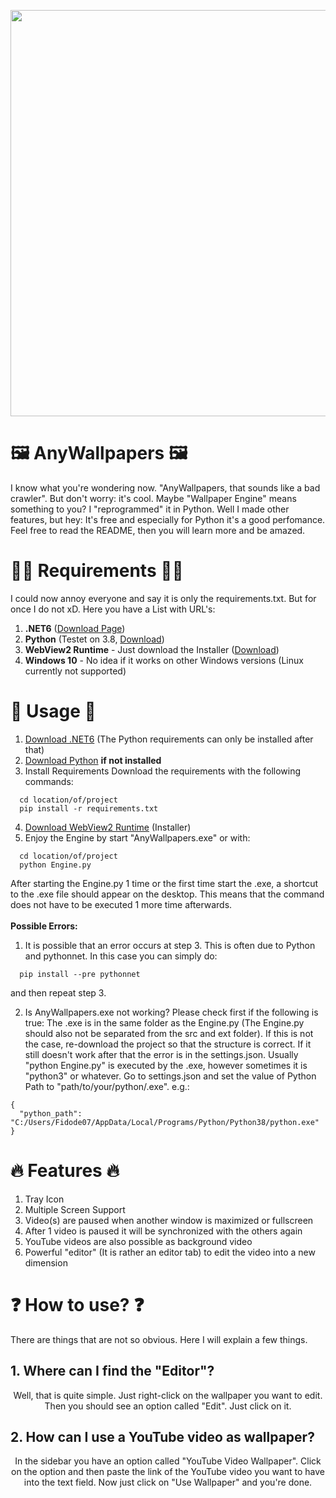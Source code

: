<p align="center">
  <img height="auto" width="650" src="https://raw.githubusercontent.com/Fidode07/ImageHost/3ff66d345c56363c41aba681c274ca548c58bf87/%C3%9Cberschrift%20hinzuf%C3%BCgen.svg"/>
</p>

# 🖼️ AnyWallpapers 🖼️
I know what you're wondering now. "AnyWallpapers, that sounds like a bad crawler". But don't worry: it's cool. Maybe "Wallpaper Engine" means something to you? I "reprogrammed" it in Python. Well I made other features, but hey: It's free and especially for Python it's a good perfomance. Feel free to read the README, then you will learn more and be amazed.

# 👨‍💻 Requirements 👨‍💻
I could now annoy everyone and say it is only the requirements.txt. But for once I do not xD. Here you have a List with URL's:
1. <strong>.NET6</strong> (<a href="https://dotnet.microsoft.com/en-us/download/dotnet/6.0">Download Page</a>)
2. <strong>Python</strong> (Testet on 3.8, <a href="https://www.python.org/downloads/release/python-388rc1/">Download</a>)
3. <strong>WebView2 Runtime</strong> - Just download the Installer (<a href="https://developer.microsoft.com/de-de/microsoft-edge/webview2/">Download</a>)
4. <strong>Windows 10</strong> - No idea if it works on other Windows versions (Linux currently not supported)

# 📝 Usage 📝
1. <a href="https://dotnet.microsoft.com/en-us/download/dotnet/6.0">Download .NET6</a> (The Python requirements can only be installed after that)
2. <a href="https://www.python.org/downloads/release/python-388rc1/">Download Python</a> <strong>if not installed</strong>
3. Install Requirements Download the requirements with the following commands:
```
  cd location/of/project
  pip install -r requirements.txt
```
4. <a href="https://developer.microsoft.com/de-de/microsoft-edge/webview2/">Download WebView2 Runtime</a> (Installer)
5. Enjoy the Engine by start "AnyWallpapers.exe" or with:
```
  cd location/of/project
  python Engine.py
```
After starting the Engine.py 1 time or the first time start the .exe, a shortcut to the .exe file should appear on the desktop. This means that the command does not have to be executed 1 more time afterwards.
  <br><br>
<strong>Possible Errors:</strong>
1. It is possible that an error occurs at step 3. This is often due to Python and pythonnet. In this case you can simply do:
```
  pip install --pre pythonnet
```
and then repeat step 3.

2. Is AnyWallpapers.exe not working? Please check first if the following is true: The .exe is in the same folder as the Engine.py (The Engine.py should also not be separated from the src and ext folder). If this is not the case, re-download the project so that the structure is correct. If it still doesn't work after that the error is in the settings.json. Usually "python Engine.py" is executed by the .exe, however sometimes it is "python3" or whatever. Go to settings.json and set the value of Python Path to "path/to/your/python/.exe". e.g.:
```
{
  "python_path": "C:/Users/Fidode07/AppData/Local/Programs/Python/Python38/python.exe"
}
```

# 🔥 Features 🔥
1. Tray Icon
2. Multiple Screen Support
3. Video(s) are paused when another window is maximized or fullscreen
4. After 1 video is paused it will be synchronized with the others again
5. YouTube videos are also possible as background video
6. Powerful "editor" (It is rather an editor tab) to edit the video into a new dimension

# ❓ How to use? ❓
There are things that are not so obvious. Here I will explain a few things.
<br>
<h2>1. Where can I find the "Editor"?</h2>  
<p align="center">Well, that is quite simple. Just right-click on the wallpaper you want to edit. Then you should see an option called "Edit". Just click on it.</p>

<h2>2. How can I use a YouTube video as wallpaper?</h2>
<p align="center">In the sidebar you have an option called "YouTube Video Wallpaper". Click on the option and then paste the link of the YouTube video you want to have into the text field. Now just click on "Use Wallpaper" and you're done.</p>
